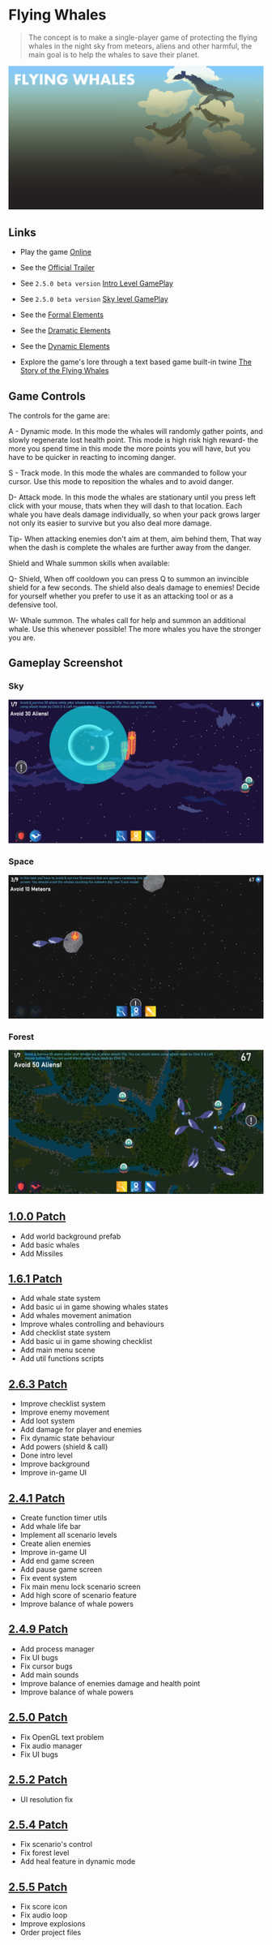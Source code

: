 # Flying Whales

> The concept is to make a single-player game of protecting the flying whales in the night sky from meteors, aliens and other harmful, the main goal is to help the whales to save their planet.

![Art](images/first_art-02.jpg)

## Links

- Play the game [Online](https://shoot-for-the-sky.itch.io/flying-whales)

- See the [Official Trailer](https://www.youtube.com/watch?v=Jfe2Gn9S7oQ)

- See `2.5.0 beta version` [Intro Level GamePlay](https://www.youtube.com/watch?v=Ix6UJmYa_jI)

- See `2.5.0 beta version` [Sky level GamePlay](https://youtu.be/H_6G8MWQZ3E)

- See the [Formal Elements](formal-elements.md)

- See the [Dramatic Elements](dramatic-elements.md)

- See the [Dynamic Elements](dynamic.md)

- Explore the game's lore through a text based game built-in twine [The Story of the Flying Whales](https://shoot-for-the-sky.github.io/flying-whales/The_story_of_the_flying_whales.html)

## Game Controls

The controls for the game are:

A - Dynamic mode. In this mode the whales will randomly gather points, and slowly regenerate lost health point. This mode is high risk high reward- the more you spend time in this mode the more points you will have, but you have to be quicker in reacting to incoming danger.

S - Track mode. In this mode the whales are commanded to follow your cursor. Use this mode to reposition the whales and to avoid danger.

D- Attack mode. In this mode the whales are stationary until you press left click with your mouse, thats when they will dash to that location. Each whale you have deals damage individually, so when your pack grows larger not only its easier to survive but you also deal more damage.  

Tip- When attacking enemies don't aim at them, aim behind them, That way when the dash is complete the whales are further away from the danger.

Shield and Whale summon skills when available:

Q- Shield, When off cooldown you can press Q to summon an invincible shield for a few seconds. The shield also deals damage to enemies! Decide for yourself whether you prefer to use it as an attacking tool or as a defensive tool.

W- Whale summon. The whales call for help and summon an additional whale. Use this whenever possible! The more whales you have the stronger you are.

## Gameplay Screenshot

### Sky

![Screenshot1](images/Screenshots/1.png)

### Space

![Screenshot2](images/Screenshots/2.png)

### Forest

![Screenshot3](images/Screenshots/4.png)

## [1.0.0 Patch](https://github.com/flying-whales/flying-whales/releases/tag/1.0.0)

- Add world background prefab
- Add basic whales
- Add Missiles

## [1.6.1 Patch](https://github.com/flying-whales/flying-whales/releases/tag/1.6.1)

- Add whale state system
- Add basic ui in game showing whales states
- Add whales movement animation
- Improve whales controlling and behaviours
- Add checklist state system
- Add basic ui in game showing checklist
- Add main menu scene
- Add util functions scripts

## [2.6.3 Patch](https://github.com/flying-whales/flying-whales/releases/tag/2.6.3)

- Improve checklist system
- Improve enemy movement
- Add loot system
- Add damage for player and enemies
- Fix dynamic state behaviour
- Add powers (shield & call)
- Done intro level
- Improve background
- Improve in-game UI

## [2.4.1 Patch](https://github.com/flying-whales/flying-whales/releases/tag/2.4.1)

- Create function timer utils
- Add whale life bar
- Implement all scenario levels
- Create alien enemies
- Improve in-game UI
- Add end game screen
- Add pause game screen
- Fix event system
- Fix main menu lock scenario screen
- Add high score of scenario feature
- Improve balance of whale powers

## [2.4.9 Patch](https://github.com/flying-whales/flying-whales/releases/tag/2.4.9)

- Add process manager
- Fix UI bugs
- Fix cursor bugs
- Add main sounds
- Improve balance of enemies damage and health point
- Improve balance of whale powers

## [2.5.0 Patch](https://github.com/flying-whales/flying-whales/releases/tag/2.5.0)

- Fix OpenGL text problem
- Fix audio manager
- Fix UI bugs

## [2.5.2 Patch](https://github.com/flying-whales/flying-whales/releases/tag/2.5.2)

- UI resolution fix

## [2.5.4 Patch](https://github.com/flying-whales/flying-whales/releases/tag/2.5.4)

* Fix scenario's control
* Fix forest level
* Add heal feature in dynamic mode

## [2.5.5 Patch](https://github.com/flying-whales/flying-whales/releases/tag/2.5.5)

* Fix score icon
* Fix audio loop
* Improve explosions
* Order project files
